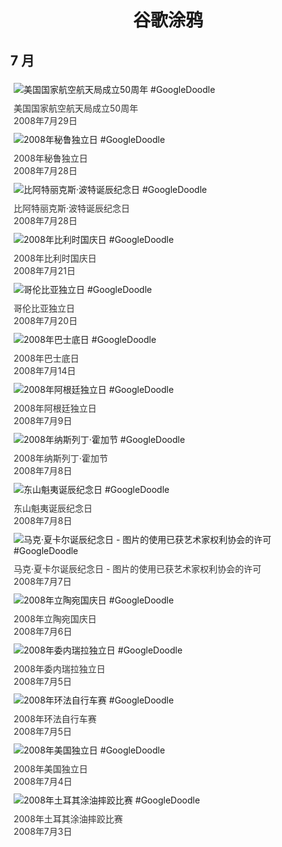 
<h1 align="center"> 谷歌涂鸦 </h1>




## 7 月

<div class="image">


<img src="" alt="美国国家航空航天局成立50周年 #GoogleDoodle" style="margin: 5px"/>
<div class="info" style="font-size: 14px; color:#333333; margin:5px"><div class="title">美国国家航空航天局成立50周年</div><div class="date">2008年7月29日</div></div>

<img src="" alt="2008年秘鲁独立日 #GoogleDoodle" style="margin: 5px"/>
<div class="info" style="font-size: 14px; color:#333333; margin:5px"><div class="title">2008年秘鲁独立日</div><div class="date">2008年7月28日</div></div>

<img src="" alt="比阿特丽克斯·波特诞辰纪念日 #GoogleDoodle" style="margin: 5px"/>
<div class="info" style="font-size: 14px; color:#333333; margin:5px"><div class="title">比阿特丽克斯·波特诞辰纪念日</div><div class="date">2008年7月28日</div></div>

<img src="" alt="2008年比利时国庆日 #GoogleDoodle" style="margin: 5px"/>
<div class="info" style="font-size: 14px; color:#333333; margin:5px"><div class="title">2008年比利时国庆日</div><div class="date">2008年7月21日</div></div>

<img src="" alt="哥伦比亚独立日 #GoogleDoodle" style="margin: 5px"/>
<div class="info" style="font-size: 14px; color:#333333; margin:5px"><div class="title">哥伦比亚独立日</div><div class="date">2008年7月20日</div></div>

<img src="" alt="2008年巴士底日 #GoogleDoodle" style="margin: 5px"/>
<div class="info" style="font-size: 14px; color:#333333; margin:5px"><div class="title">2008年巴士底日</div><div class="date">2008年7月14日</div></div>

<img src="" alt="2008年阿根廷独立日 #GoogleDoodle" style="margin: 5px"/>
<div class="info" style="font-size: 14px; color:#333333; margin:5px"><div class="title">2008年阿根廷独立日</div><div class="date">2008年7月9日</div></div>

<img src="" alt="2008年纳斯列丁·霍加节 #GoogleDoodle" style="margin: 5px"/>
<div class="info" style="font-size: 14px; color:#333333; margin:5px"><div class="title">2008年纳斯列丁·霍加节</div><div class="date">2008年7月8日</div></div>

<img src="" alt="东山魁夷诞辰纪念日 #GoogleDoodle" style="margin: 5px"/>
<div class="info" style="font-size: 14px; color:#333333; margin:5px"><div class="title">东山魁夷诞辰纪念日</div><div class="date">2008年7月8日</div></div>

<img src="" alt="马克·夏卡尔诞辰纪念日 - 图片的使用已获艺术家权利协会的许可 #GoogleDoodle" style="margin: 5px"/>
<div class="info" style="font-size: 14px; color:#333333; margin:5px"><div class="title">马克·夏卡尔诞辰纪念日 - 图片的使用已获艺术家权利协会的许可</div><div class="date">2008年7月7日</div></div>

<img src="" alt="2008年立陶宛国庆日 #GoogleDoodle" style="margin: 5px"/>
<div class="info" style="font-size: 14px; color:#333333; margin:5px"><div class="title">2008年立陶宛国庆日</div><div class="date">2008年7月6日</div></div>

<img src="" alt="2008年委内瑞拉独立日 #GoogleDoodle" style="margin: 5px"/>
<div class="info" style="font-size: 14px; color:#333333; margin:5px"><div class="title">2008年委内瑞拉独立日</div><div class="date">2008年7月5日</div></div>

<img src="" alt="2008年环法自行车赛 #GoogleDoodle" style="margin: 5px"/>
<div class="info" style="font-size: 14px; color:#333333; margin:5px"><div class="title">2008年环法自行车赛</div><div class="date">2008年7月5日</div></div>

<img src="" alt="2008年美国独立日 #GoogleDoodle" style="margin: 5px"/>
<div class="info" style="font-size: 14px; color:#333333; margin:5px"><div class="title">2008年美国独立日</div><div class="date">2008年7月4日</div></div>

<img src="" alt="2008年土耳其涂油摔跤比赛 #GoogleDoodle" style="margin: 5px"/>
<div class="info" style="font-size: 14px; color:#333333; margin:5px"><div class="title">2008年土耳其涂油摔跤比赛</div><div class="date">2008年7月3日</div></div>

</div>









